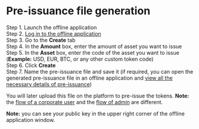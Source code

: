 # Pre-issuance file generation

Step 1. Launch the offline application  
Step 2. [Log in to the offline application](log-in-to-the-offline-application.md)  
Step 3. Go to the **Create** tab  
Step 4. In the **Amount** box, enter the amount of asset you want to issue  
Step 5. In the **Asset** box, enter the code of the asset you want to issue \(**Example:** USD, EUR, BTC, or any other custom token code\)  
Step 6. Click **Create**  
Step 7. Name the pre-issuance file and save it \(if required, you can open the generated pre-issuance file in an offline application and [view all the necessary details of pre-issuance](pre-issuance-file-review.md)\)

You will later upload this file on the platform to pre-issue the tokens. **Note:** the [flow of a corporate user](../../user-guide/user-issued-tokens/pre-issuance-file-upload.md) and the [flow of admin](../system-assets-management/system-asset-pre-issuance.md) are different.

**Note:** you can see your public key in the upper right corner of the offline application window.

